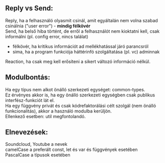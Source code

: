 ## Reply vs Send:
Reply, ha a felhasználó olyasmit csinál, amit egyáltalán nem volna szabad csinálnia ("user error") - **mindig félkövér**  
Send, ha belső hiba történt, de erről a felhasználót nem kioktatni kell, csak informálni (pl. config error, nincs találat)
- félkövér, ha kritikus információt ad mellékhatással járó parancsról
- sima, ha a program funkciója háttérinfó szolgáltatása (pl. vc) adminnak

Reaction, ha csak meg kell erősíteni a sikert változó információ nélkül.  
## Modulbontás:
Ha egy típus nem alkot önálló szerkezeti egységet: common-types.  
Ez érvényes akkor is, ha egy önálló szerkezeti egységben csak publikus interfész-funkciót lát el.  
Ha egy függvény privát és csak kódrefaktorálási célt szolgál (nem önálló funkcionalitás), akkor a használó modulba kerüljön.  
Ellenkező esetben: util megfontolandó.
## Elnevezések:
Soundcloud, Youtube a nevek  
camelCase a preferált const, let és var és függvények esetében  
PascalCase a típusok esetében
